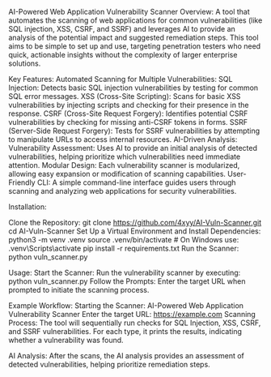 AI-Powered Web Application Vulnerability Scanner
Overview: A tool that automates the scanning of web applications for common vulnerabilities (like SQL injection, XSS, CSRF, and SSRF) and leverages AI to provide an analysis of the potential impact and suggested remediation steps. This tool aims to be simple to set up and use, targeting penetration testers who need quick, actionable insights without the complexity of larger enterprise solutions.

Key Features:
Automated Scanning for Multiple Vulnerabilities:
SQL Injection: Detects basic SQL injection vulnerabilities by testing for common SQL error messages.
XSS (Cross-Site Scripting): Scans for basic XSS vulnerabilities by injecting scripts and checking for their presence in the response.
CSRF (Cross-Site Request Forgery): Identifies potential CSRF vulnerabilities by checking for missing anti-CSRF tokens in forms.
SSRF (Server-Side Request Forgery): Tests for SSRF vulnerabilities by attempting to manipulate URLs to access internal resources.
AI-Driven Analysis:
Vulnerability Assessment: Uses AI to provide an initial analysis of detected vulnerabilities, helping prioritize which vulnerabilities need immediate attention.
Modular Design:
Each vulnerability scanner is modularized, allowing easy expansion or modification of scanning capabilities.
User-Friendly CLI:
A simple command-line interface guides users through scanning and analyzing web applications for security vulnerabilities.

Installation:

Clone the Repository:
git clone https://github.com/4xyy/AI-Vuln-Scanner.git
cd AI-Vuln-Scanner
Set Up a Virtual Environment and Install Dependencies:
python3 -m venv .venv
source .venv/bin/activate  # On Windows use: .venv\Scripts\activate
pip install -r requirements.txt
Run the Scanner:
python vuln_scanner.py

Usage:
Start the Scanner: Run the vulnerability scanner by executing:
python vuln_scanner.py
Follow the Prompts: Enter the target URL when prompted to initiate the scanning process.

Example Workflow:
Starting the Scanner:
AI-Powered Web Application Vulnerability Scanner
Enter the target URL: https://example.com
Scanning Process: The tool will sequentially run checks for SQL Injection, XSS, CSRF, and SSRF vulnerabilities. For each type, it prints the results, indicating whether a vulnerability was found.

AI Analysis: After the scans, the AI analysis provides an assessment of detected vulnerabilities, helping prioritize remediation steps.
